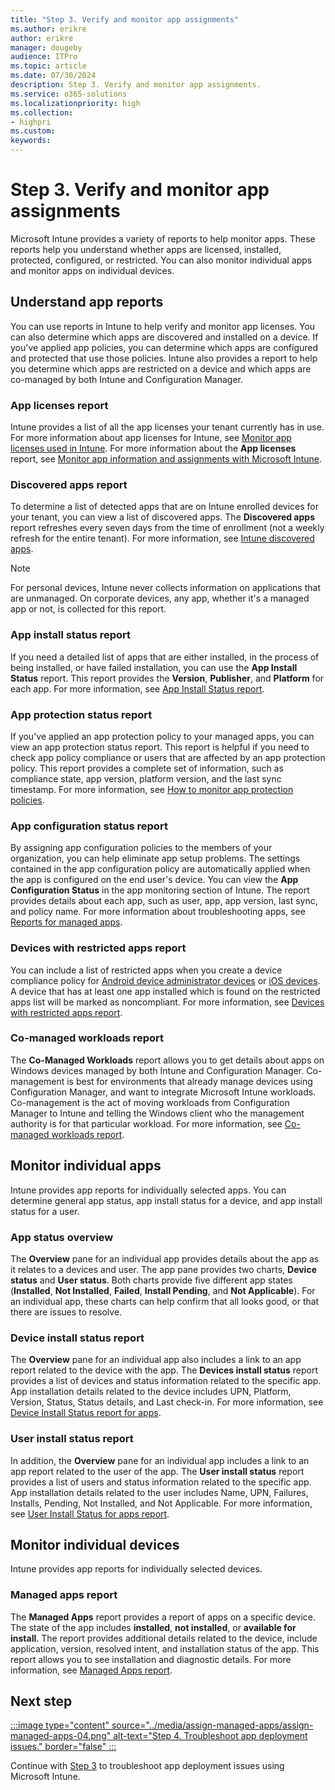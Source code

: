 ```yaml
---
title: "Step 3. Verify and monitor app assignments"
ms.author: erikre
author: erikre
manager: dougeby
audience: ITPro
ms.topic: article
ms.date: 07/30/2024
description: Step 3. Verify and monitor app assignments.
ms.service: o365-solutions
ms.localizationpriority: high
ms.collection:
- highpri
ms.custom:
keywords:
---
```


# Step 3. Verify and monitor app assignments

Microsoft Intune provides a variety of reports to help monitor apps. These reports help you understand whether apps are licensed, installed, protected, configured, or restricted. You can also monitor individual apps and monitor apps on individual devices.

## Understand app reports

You can use reports in Intune to help verify and monitor app licenses. You can also determine which apps are discovered and installed on a device. If you've applied app policies, you can determine which apps are configured and protected that use those policies. Intune also provides a report to help you determine which apps are restricted on a device and which apps are co-managed by both Intune and Configuration Manager.

### App licenses report

Intune provides a list of all the app licenses your tenant currently has in use. For more information about app licenses for Intune, see [Monitor app licenses used in Intune](/microsoft-365/solutions/apps-license-manage#monitor-app-licenses-used-in-intune). For more information about the **App licenses** report, see [Monitor app information and assignments with Microsoft Intune](/mem/intune/apps/apps-monitor).

### Discovered apps report

To determine a list of detected apps that are on Intune enrolled devices for your tenant, you can view a list of discovered apps. The **Discovered apps** report refreshes every seven days from the time of enrollment (not a weekly refresh for the entire tenant). For more information, see [Intune discovered apps](/mem/intune/apps/app-discovered-apps#monitor-discovered-apps-with-intune).

> [!NOTE]
> For personal devices, Intune never collects information on applications that are unmanaged. On corporate devices, any app, whether it's a managed app or not, is collected for this report.

### App install status report

If you need a detailed list of apps that are either installed, in the process of being installed, or have failed installation, you can use the **App Install Status** report. This report provides the **Version**, **Publisher**, and **Platform** for each app. For more information, see [App Install Status report](/mem/intune/fundamentals/reports#app-install-status-report-operational).

### App protection status report

If you've applied an app protection policy to your managed apps, you can view an app protection status report. This report is helpful if you need to check app policy compliance or users that are affected by an app protection policy. This report provides a complete set of information, such as compliance state, app version, platform version, and the last sync timestamp. For more information, see [How to monitor app protection policies](/mem/intune/apps/app-protection-policies-monitor).

### App configuration status report

By assigning app configuration policies to the members of your organization, you can help eliminate app setup problems. The settings contained in the app configuration policy are automatically applied when the app is configured on the end user's device. You can view the **App Configuration Status** in the app monitoring section of Intune. The report provides details about each app, such as user, app, app version, last sync, and policy name. For more information about troubleshooting apps, see [Reports for managed apps](/mem/intune/fundamentals/filters-reports-troubleshoot#reports-for-managed-apps).

### Devices with restricted apps report

You can include a list of restricted apps when you create a device compliance policy for [Android device administrator devices](/mem/intune/protect/compliance-policy-create-android#device-security) or [iOS devices](/mem/intune/protect/compliance-policy-create-ios#device-security). A device that has at least one app installed which is found on the restricted apps list will be marked as noncompliant. For more information, see [Devices with restricted apps report](/mem/intune/fundamentals/reports#devices-with-restricted-apps-report-operational).

### Co-managed workloads report

The **Co-Managed Workloads** report allows you to get details about apps on Windows devices managed by both Intune and Configuration Manager. Co-management is best for environments that already manage devices using Configuration Manager, and want to integrate Microsoft Intune workloads. Co-management is the act of moving workloads from Configuration Manager to Intune and telling the Windows client who the management authority is for that particular workload. For more information, see [Co-managed workloads report](/mem/intune/fundamentals/reports#co-managed-workloads-report-organizational).

## Monitor individual apps

Intune provides app reports for individually selected apps. You can determine general app status, app install status for a device, and app install status for a user.

### App status overview

The **Overview** pane for an individual app provides details about the app as it relates to a devices and user. The app pane provides two charts, **Device status** and **User status**. Both charts provide five different app states (**Installed**, **Not Installed**, **Failed**, **Install Pending**, and **Not Applicable**). For an individual app, these charts can help confirm that all looks good, or that there are issues to resolve.

### Device install status report

The **Overview** pane for an individual app also includes a link to an app report related to the device with the app. The **Devices install status** report provides  a list of devices and status information related to the specific app. App installation details related to the device includes UPN, Platform, Version, Status, Status details, and Last check-in. For more information, see [Device Install Status report for apps](/mem/intune/fundamentals/reports#device-install-status-report-for-apps-operational).

### User install status report

In addition, the **Overview** pane for an individual app includes a link to an app report related to the user of the app. The **User install status** report provides  a list of users and status information related to the specific app. App installation details related to the user includes  Name, UPN, Failures, Installs, Pending, Not Installed, and Not Applicable. For more information, see [User Install Status for apps report](/mem/intune/fundamentals/reports#user-install-status-for-apps-report-operational).

## Monitor individual devices

Intune provides app reports for individually selected devices.

### Managed apps report

The **Managed Apps** report provides a report of apps on a specific device. The state of the app includes **installed**, **not installed**, or **available for install**. The report provides additional details related to the device, include application, version, resolved intent, and installation status of the app. This report allows you to see installation and diagnostic details. For more information, see [Managed Apps report](/mem/intune/fundamentals/reports#managed-apps-report-operational).

## Next step

[:::image type="content" source="../media/assign-managed-apps/assign-managed-apps-04.png" alt-text="Step 4. Troubleshoot app deployment issues." border="false" :::](apps-assign-step-4.md)

Continue with [Step 3](apps-assign-step-4.md) to troubleshoot app deployment issues using Microsoft Intune.